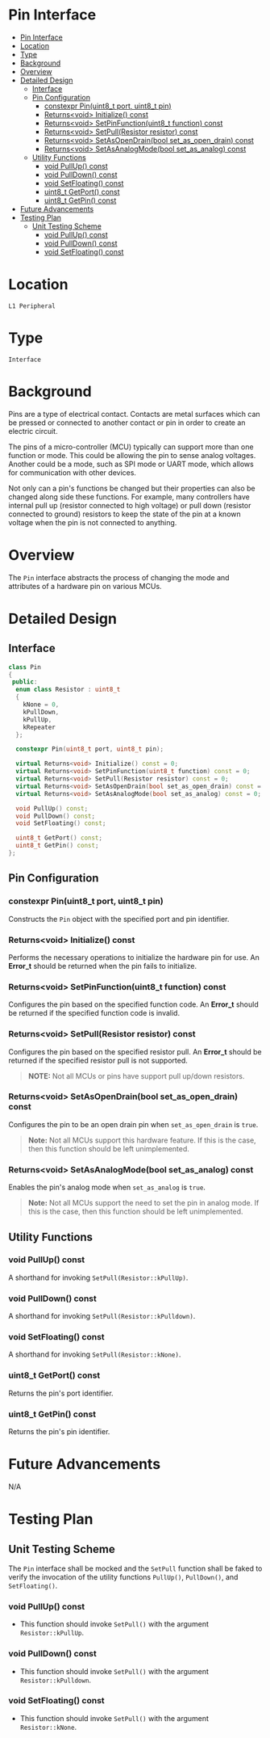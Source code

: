 # Pin Interface

- [Pin Interface](#pin-interface)
- [Location](#location)
- [Type](#type)
- [Background](#background)
- [Overview](#overview)
- [Detailed Design](#detailed-design)
  - [Interface](#interface)
  - [Pin Configuration](#pin-configuration)
    - [constexpr Pin(uint8_t port, uint8_t pin)](#constexpr-pinuint8t-port-uint8t-pin)
    - [Returns\<void> Initialize() const](#returnsvoid-initialize-const)
    - [Returns\<void> SetPinFunction(uint8_t function) const](#returnsvoid-setpinfunctionuint8t-function-const)
    - [Returns\<void> SetPull(Resistor resistor) const](#returnsvoid-setpullresistor-resistor-const)
    - [Returns\<void> SetAsOpenDrain(bool set_as_open_drain) const](#returnsvoid-setasopendrainbool-setasopendrain-const)
    - [Returns\<void> SetAsAnalogMode(bool set_as_analog) const](#returnsvoid-setasanalogmodebool-setasanalog-const)
  - [Utility Functions](#utility-functions)
    - [void PullUp() const](#void-pullup-const)
    - [void PullDown() const](#void-pulldown-const)
    - [void SetFloating() const](#void-setfloating-const)
    - [uint8_t GetPort() const](#uint8t-getport-const)
    - [uint8_t GetPin() const](#uint8t-getpin-const)
- [Future Advancements](#future-advancements)
- [Testing Plan](#testing-plan)
  - [Unit Testing Scheme](#unit-testing-scheme)
    - [void PullUp() const](#void-pullup-const-1)
    - [void PullDown() const](#void-pulldown-const-1)
    - [void SetFloating() const](#void-setfloating-const-1)

# Location
`L1 Peripheral`

# Type
`Interface`

# Background
Pins are a type of electrical contact. Contacts are metal surfaces which can be
pressed or connected to another contact or pin in order to create an electric
circuit.

The pins of a micro-controller (MCU) typically can support more than one
function or mode. This could be allowing the pin to sense analog voltages.
Another could be a mode, such as SPI mode or UART mode, which allows for
communication with other devices.

Not only can a pin's functions be changed but their properties can also be
changed along side these functions. For example, many controllers have internal
pull up (resistor connected to high voltage) or pull down (resistor connected to
ground) resistors to keep the state of the pin at a known voltage when the pin
is not connected to anything.

# Overview
The `Pin` interface abstracts the process of changing the mode and attributes of
a hardware pin on various MCUs.

# Detailed Design

## Interface
```c++
class Pin
{
 public:
  enum class Resistor : uint8_t
  {
    kNone = 0,
    kPullDown,
    kPullUp,
    kRepeater
  };

  constexpr Pin(uint8_t port, uint8_t pin);

  virtual Returns<void> Initialize() const = 0;
  virtual Returns<void> SetPinFunction(uint8_t function) const = 0;
  virtual Returns<void> SetPull(Resistor resistor) const = 0;
  virtual Returns<void> SetAsOpenDrain(bool set_as_open_drain) const = 0;
  virtual Returns<void> SetAsAnalogMode(bool set_as_analog) const = 0;

  void PullUp() const;
  void PullDown() const;
  void SetFloating() const;

  uint8_t GetPort() const;
  uint8_t GetPin() const;
};
```

## Pin Configuration

### constexpr Pin(uint8_t port, uint8_t pin)
Constructs the `Pin` object with the specified port and pin identifier.

### Returns\<void> Initialize() const
Performs the necessary operations to initialize the hardware pin for use. An
**Error_t** should be returned when the pin fails to initialize.

### Returns\<void> SetPinFunction(uint8_t function) const
Configures the pin based on the specified function code. An **Error_t** should
be returned if the specified function code is invalid.

### Returns\<void> SetPull(Resistor resistor) const
Configures the pin based on the specified resistor pull. An **Error_t** should
be returned if the specified resistor pull is not supported.

> **NOTE:** Not all MCUs or pins have support pull up/down resistors.

### Returns\<void> SetAsOpenDrain(bool set_as_open_drain) const
Configures the pin to be an open drain pin when `set_as_open_drain` is `true`.

> **Note:** Not all MCUs support this hardware feature. If this is the case,
> then this function should be left unimplemented.

### Returns\<void> SetAsAnalogMode(bool set_as_analog) const
Enables the pin's analog mode when `set_as_analog` is `true`.

> **Note:** Not all MCUs support the need to set the pin in analog mode. If this
> is the case, then this function should be left unimplemented.

## Utility Functions

### void PullUp() const
A shorthand for invoking `SetPull(Resistor::kPullUp)`.

### void PullDown() const
A shorthand for invoking `SetPull(Resistor::kPulldown)`.

### void SetFloating() const
A shorthand for invoking `SetPull(Resistor::kNone)`.

### uint8_t GetPort() const
Returns the pin's port identifier.

### uint8_t GetPin() const
Returns the pin's pin identifier.

# Future Advancements
N/A

# Testing Plan

## Unit Testing Scheme
The `Pin` interface shall be mocked and the `SetPull` function shall be faked to
verify the invocation of the utility functions `PullUp()`, `PullDown()`,
and `SetFloating()`.

### void PullUp() const
- This function should invoke `SetPull()` with the argument `Resistor::kPullUp`.

### void PullDown() const
- This function should invoke `SetPull()` with the argument
  `Resistor::kPulldown`.

### void SetFloating() const
- This function should invoke `SetPull()` with the argument `Resistor::kNone`.
